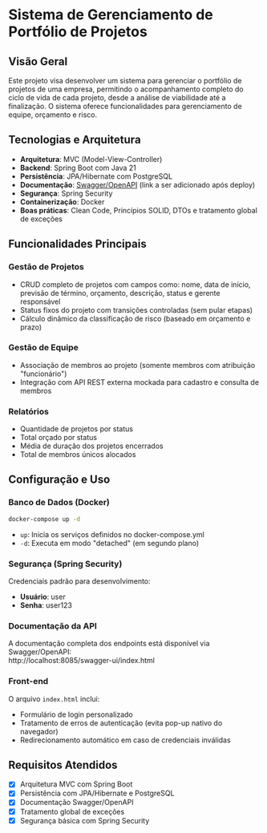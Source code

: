 

# Sistema de Gerenciamento de Portfólio de Projetos

## Visão Geral
Este projeto visa desenvolver um sistema para gerenciar o portfólio de projetos de uma empresa, permitindo o acompanhamento completo do ciclo de vida de cada projeto, desde a análise de viabilidade até a finalização. O sistema oferece funcionalidades para gerenciamento de equipe, orçamento e risco.

## Tecnologias e Arquitetura
- **Arquitetura**: MVC (Model-View-Controller)
- **Backend**: Spring Boot com Java 21
- **Persistência**: JPA/Hibernate com PostgreSQL
- **Documentação**: [Swagger/OpenAPI](#) (link a ser adicionado após deploy)
- **Segurança**: Spring Security
- **Containerização**: Docker
- **Boas práticas**: Clean Code, Princípios SOLID, DTOs e tratamento global de exceções

## Funcionalidades Principais
### Gestão de Projetos
- CRUD completo de projetos com campos como: nome, data de início, previsão de término, orçamento, descrição, status e gerente responsável
- Status fixos do projeto com transições controladas (sem pular etapas)
- Cálculo dinâmico da classificação de risco (baseado em orçamento e prazo)

### Gestão de Equipe
- Associação de membros ao projeto (somente membros com atribuição "funcionário")
- Integração com API REST externa mockada para cadastro e consulta de membros

### Relatórios
- Quantidade de projetos por status
- Total orçado por status
- Média de duração dos projetos encerrados
- Total de membros únicos alocados

## Configuração e Uso

### Banco de Dados (Docker)
```bash
docker-compose up -d
```
- `up`: Inicia os serviços definidos no docker-compose.yml
- `-d`: Executa em modo "detached" (em segundo plano)

### Segurança (Spring Security)
Credenciais padrão para desenvolvimento:
- **Usuário**: user
- **Senha**: user123

### Documentação da API
A documentação completa dos endpoints está disponível via Swagger/OpenAPI:  
http://localhost:8085/swagger-ui/index.html

### Front-end
O arquivo `index.html` inclui:
- Formulário de login personalizado
- Tratamento de erros de autenticação (evita pop-up nativo do navegador)
- Redirecionamento automático em caso de credenciais inválidas

## Requisitos Atendidos
- [x] Arquitetura MVC com Spring Boot
- [x] Persistência com JPA/Hibernate e PostgreSQL
- [x] Documentação Swagger/OpenAPI
- [x] Tratamento global de exceções
- [x] Segurança básica com Spring Security
